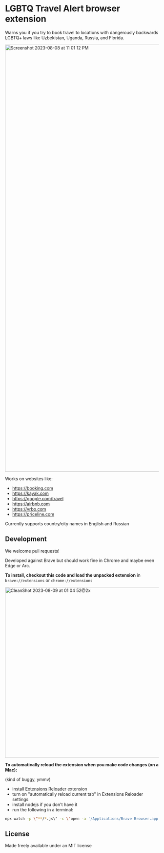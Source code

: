 # LGBTQ Travel Alert browser extension

Warns you if you try to book travel to locations with dangerously backwards LGBTQ+ laws like Uzbekistan, Uganda, Russia, and Florida.

<img width="1395" alt="Screenshot 2023-08-08 at 11 01 12 PM" src="https://github.com/thec4aa/lgbtq-travel-alert/assets/67271/7f0abd7a-1c34-40d8-97e6-84c687188432">

Works on websites like:

- <https://booking.com>
- <https://kayak.com>
- <https://google.com/travel>
- <https://airbnb.com>
- <https://vrbo.com>
- <https://priceline.com>

Currently supports country/city names in English and Russian

## Development

We welcome pull requests!

Developed against Brave but should work fine in Chrome and maybe even Edge or Arc.

**To install, checkout this code and load the unpacked extension** in `brave://extensions` or `chrome://extensions`

<img width="557" alt="CleanShot 2023-08-09 at 01 04 52@2x" src="https://github.com/thec4aa/lgbtq-travel-alert/assets/1903/a0d4115e-894e-4c74-9f48-03b641770ff0">

**To automatically reload the extension when you make code changes (on a Mac):**

(kind of buggy, ymmv)

- install [Extensions Reloader](https://chrome.google.com/webstore/detail/extensions-reloader/fimgfedafeadlieiabdeeaodndnlbhid) extension
- turn on "automatically reload current tab" in Extensions Reloader settings
- install nodejs if you don't have it
- run the following in a terminal:

```sh
npx watch -p \"**/*.js\" -c \"open -a '/Applications/Brave Browser.app' 'http://reload.extensions'\"
```

## License

Made freely available under an MIT license
